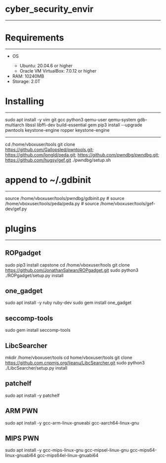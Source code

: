 # cyber_security_envir

___

# Requirements

___

<ul>
<li>OS</li>
<ul>
<li> Ubuntu: 20.04.6 or higher</li>
<li> Oracle VM VirtualBox: 7.0.12 or higher</li>
</ul>
<li> RAM: 10240MB</li>
<li> Storage: 2.0T</li>
</ul>

# Installing

___

sudo apt install -y vim git gcc python3 qemu-user qemu-system gdb-multiarch libssl libffi-dev build-essential gem
pip3 install --upgrade pwntools keystone-engine ropper keystone-engine

___

cd /home/vboxuser/tools
git clone https://github.com/Gallopsled/pwntools.git; https://github.com/longld/peda.git; https://github.com/pwndbg/pwndbg.git; https://github.com/hugsy/gef.git
./pwndbg/setup.sh

# append to ~/.gdbinit

___

source /home/vboxuser/tools/pwndbg/gdbinit.py
\# source /home/vboxuser/tools/peda/peda.py
\# source /home/vboxuser/tools/gef-dev/gef.py

# plugins

___

## ROPgadget

sudo pip3 install capstone
cd /home/vboxuser/tools
git clone https://github.com/JonathanSalwan/ROPgadget.git
sudo python3 ./ROPgadget/setup.py install

## one_gadget

sudo apt install -y ruby ruby-dev
sudo gem install one_gadget

## seccomp-tools

sudo gem install seccomp-tools

## LibcSearcher

mkdir /home/vboxuser/tools
cd home/vboxuser/tools
git clone https://github.com.cnpmjs.org/lieanu/LibcSearcher.git
sudo python3 ./LibcSearcher/setup.py install

## patchelf

sudo apt install -y patchelf

## ARM PWN

sudo apt install -y gcc-arm-linux-gnueabi gcc-aarch64-linux-gnu

## MIPS PWN

sudo apt install -y gcc-mips-linux-gnu gcc-mipsel-linux-gnu gcc-mips64-linux-gnuabi64 gcc-mips64el-linux-gnuabi64